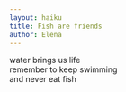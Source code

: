 ```yaml
---
layout: haiku
title: Fish are friends
author: Elena
---
```


water brings us life  <br>
remember to keep swimming  <br>
and never eat fish
